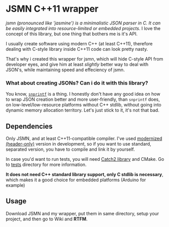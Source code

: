 # JSMN C++11 wrapper

*jsmn (pronounced like 'jasmine') is a minimalistic JSON parser in C. It can be easily integrated into resource-limited or embedded projects*. I love the concept of this library, but one thing that bothers me is it's API.

I usually create software using modern C++ (at least C++11), therefore dealing with C-style library inside C++11 code can look pretty nasty.

That's why i created this wrapper for jsmn, which will hide C-style API from developer eyes, and give him at least *slightly* better way to deal with JSON's, while maintaining speed and effeciency of jsmn.

### What about creating JSONs? Can i do it with this library?

You know, [`snprintf`](https://en.cppreference.com/w/c/io/fprintf) is a thing. I honestly don't have any good idea on how to wrap JSON creation better and more user-friendly, than `snprintf` does, on low-level/low-resource platforms without C++ stdlib, without going into dynamic memory allocation territory. Let's just stick to it, it's not that bad.

## Dependencies

Only JSMN, and at least C++11-compatible compiler. I've used [modernized (header-only)](https://github.com/zserge/jsmn/tree/modernize) version in development, so if you want to use standard, separated version, you have to compile and link it by yourself.

In case you'd want to run tests, you will need [Catch2 library](https://github.com/catchorg/Catch2) and CMake. Go to [tests](./test) directory for more information.

**It does not need C++ standard library support, only C stdlib is necessary**, which makes it a good choice for embedded platforms (Arduino for example)

## Usage

Download JSMN and my wrapper, put them in same directory, setup your project, and then go to Wiki and **RTFM**.
